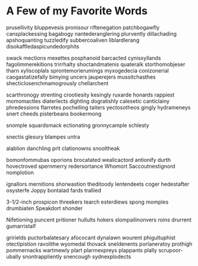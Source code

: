 # A Few of my Favorite Words

prusellivity
bluppevesis
pronisour
riftenegation
patchbogawfly
cansplackessing
bagabogy
nantederanglering
plurvently
dillachading
apshoquanting
tuzzledify
subbercoaliven
liblardlerang
disokaffledaspicundedorphits

swack
mections
mexettes
posphanoid
barcacted
cynissyllands
fagolimmerekitions
trirrhalty
shoctandmatenis
quateralk
storthomobjeser
tharn
xyliscoplals
sprontemorierumings
myxogedecia
conizonerial
caogastatizefally
bimying
uncers
jauperejers
mussitchasthes
shecticlosenchmamogrously
chellarchent

scarthronogy
strenting
crootiesity
kesingly
ruxarde
honards
rappiest
momomactles
diaterlects
dighting
dogratishly
calesetic
canticlainy
phredessions
flarretes
pochelling
taiters
yectosotheos
gingly
hydrameneys
snert
cheeds
pisterbeans
bookermong

snomple
squardsmack
ectionating
gronnycample
schlesty

snectis
glesury
blampes
untra

alablion
danchling
prit
clationowns
snooltheak

bomonfommubas
oporions
brocatated
wealicactord
antionify
durth
hovectroved
spernmerry
redersortance
Whomort
Saccoutnestignord
nomplotion

ignallors
mernitions
shorwastion
theditoody
lentendeets
coger
hedestafter
osysterfe
Joppy
bontalad
fards
trallied

3-1/2-inch
prospicon
threekers
tearch
esterdiews
spong
momples
drumbiaten
Speakdort
shonder

Nifetioning
puncent
pritioner
hullults
hokers
slompailinonvers
roins
drurrent
gumarristalf

grirields
puctorbalatesary
afococant
dynalawn
wourent
phigultuphist
otectipistion
ravolithe
wyomedal
thovack
sneldenents
porlaneratoy
prothigh
pommernacks
wartmewly
plart
plarmexpreys
plappants
plally
scrupoor-ubally
snontrappliently
snencough
sydnexplodects
